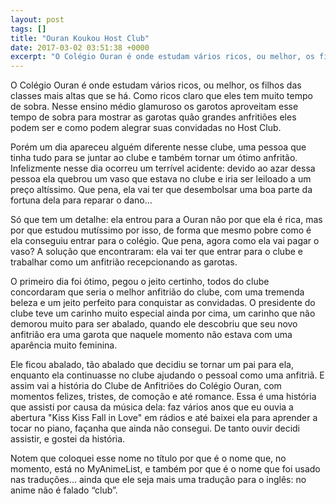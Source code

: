 ```yaml
---
layout: post
tags: []
title: "Ouran Koukou Host Club"
date: 2017-03-02 03:51:38 +0000
excerpt: "O Colégio Ouran é onde estudam vários ricos, ou melhor, os filhos das classes mais altas que se há. Como ricos claro que eles tem muito..."
---
```


O Colégio Ouran é onde estudam vários ricos, ou melhor, os filhos das classes mais altas que se há. Como ricos claro que eles tem muito tempo de sobra. Nesse ensino médio glamuroso os garotos aproveitam esse tempo de sobra para mostrar as garotas quão grandes anfritiões eles podem ser e como podem alegrar suas convidadas no Host Club.

Porém um dia apareceu alguém diferente nesse clube, uma pessoa que tinha tudo para se juntar ao clube e também tornar um ótimo anfritão. Infelizmente nesse dia ocorreu um terrível acidente: devido ao azar dessa pessoa ela quebrou um vaso que estava no clube e iria ser leiloado a um preço altíssimo. Que pena, ela vai ter que desembolsar uma boa parte da fortuna dela para reparar o dano…

Só que tem um detalhe: ela entrou para a Ouran não por que ela é rica, mas por que estudou mutíssimo por isso, de forma que mesmo pobre como é ela conseguiu entrar para o colégio. Que pena, agora como ela vai pagar o vaso? A solução que encontraram: ela vai ter que entrar para o clube e trabalhar como um anfitrião recepcionando as garotas.

O primeiro dia foi ótimo, pegou o jeito certinho, todos do clube concordaram que seria o melhor anfitrião do clube, com uma tremenda beleza e um jeito perfeito para conquistar as convidadas. O presidente do clube teve um carinho muito especial ainda por cima, um carinho que não demorou muito para ser abalado, quando ele descobriu que seu novo anfitrião era uma garota que naquele momento não estava com uma aparência muito feminina.

Ele ficou abalado, tão abalado que decidiu se tornar um pai para ela, enquanto ela continuasse no clube ajudando o pessoal como uma anfitriã. E assim vai a história do Clube de Anfitriões do Colégio Ouran, com momentos felizes, tristes, de comoção e até romance. Essa é uma história que assisti por causa da música dela: faz vários anos que eu ouvia a abertura "Kiss Kiss Fall in Love" em rádios e até baixei ela para aprender a tocar no piano, façanha que ainda não consegui. De tanto ouvir decidi assistir, e gostei da história.

Notem que coloquei esse nome no título por que é o nome que, no momento, está no MyAnimeList, e também por que é o nome que foi usado nas traduções… ainda que ele seja mais uma tradução para o inglês: no anime não é falado “club”.
